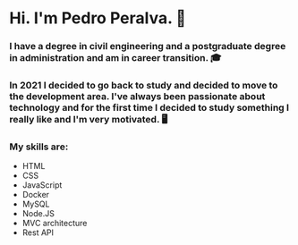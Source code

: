 # Hi. I'm Pedro Peralva. 👋

### I have a degree in civil engineering and a postgraduate degree in administration and am in career transition. 🎓

### In 2021 I decided to go back to study and decided to move to the development area. I've always been passionate about technology and for the first time I decided to study something I really like and I'm very motivated. 🖥

### My skills are:

- HTML
- CSS
- JavaScript
- Docker
- MySQL
- Node.JS
- MVC architecture
- Rest API





<!--
**pedroperalva/pedroperalva** is a ✨ _special_ ✨ repository because its `README.md` (this file) appears on your GitHub profile.

Here are some ideas to get you started:

- 🔭 I’m currently working on ...
- 🌱 I’m currently learning ...
- 👯 I’m looking to collaborate on ...
- 🤔 I’m looking for help with ...
- 💬 Ask me about ...
- 📫 How to reach me: ...
- 😄 Pronouns: ...
- ⚡ Fun fact: ...
-->
